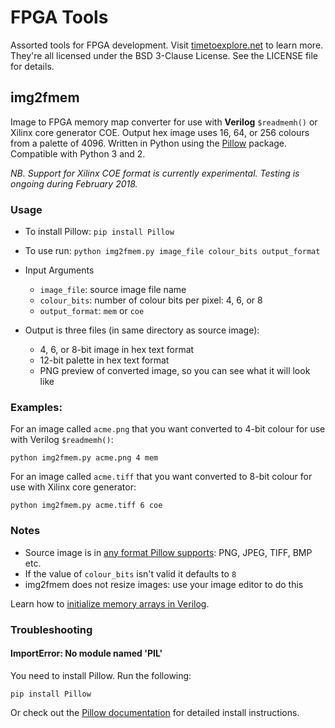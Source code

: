 # FPGA Tools
Assorted tools for FPGA development. Visit [timetoexplore.net](http://timetoexplore.net) to learn more.
They're all licensed under the BSD 3-Clause License. See the LICENSE file for details.

## img2fmem
Image to FPGA memory map converter for use with **Verilog** `$readmemh()` or Xilinx core generator COE.
Output hex image uses 16, 64, or 256 colours from a palette of 4096.
Written in Python using the [Pillow](https://pillow.readthedocs.io) package. Compatible with Python 3 and 2.

_NB. Support for Xilinx COE format is currently experimental. Testing is ongoing during February 2018._

### Usage
* To install Pillow: `pip install Pillow`
* To use run: `python img2fmem.py image_file colour_bits output_format`

* Input Arguments
	- `image_file`: source image file name
	- `colour_bits`: number of colour bits per pixel: 4, 6, or 8
	- `output_format`: `mem` or `coe`
* Output is three files (in same directory as source image):
	- 4, 6, or 8-bit image in hex text format
	- 12-bit palette in hex text format
	- PNG preview of converted image, so you can see what it will look like

### Examples:
For an image called `acme.png` that you want converted to 4-bit colour for use with Verilog `$readmemh()`:

	python img2fmem.py acme.png 4 mem

For an image called `acme.tiff` that you want converted to 8-bit colour for use with Xilinx core generator:

	python img2fmem.py acme.tiff 6 coe

### Notes
* Source image is in [any format Pillow supports](http://pillow.readthedocs.io/en/latest/handbook/image-file-formats.html): PNG, JPEG, TIFF, BMP etc.
* If the value of `colour_bits` isn't valid it defaults to `8`
* img2fmem does not resize images: use your image editor to do this

Learn how to [initialize memory arrays in Verilog](https://timetoexplore.net/blog/initialize-memory-in-verilog).

### Troubleshooting

#### ImportError: No module named 'PIL'
You need to install Pillow. Run the following:

	pip install Pillow

Or check out the [Pillow documentation](https://pillow.readthedocs.io) for detailed install instructions.
